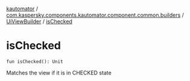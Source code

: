 [kautomator](../../index.md) / [com.kaspersky.components.kautomator.component.common.builders](../index.md) / [UiViewBuilder](index.md) / [isChecked](./is-checked.md)

# isChecked

`fun isChecked(): Unit`

Matches the view if it is in CHECKED state

